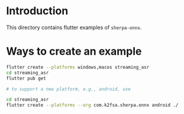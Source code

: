 # Introduction

This directory contains flutter examples of `sherpa-onnx`.

# Ways to create an example
```bash
flutter create --platforms windows,macos streaming_asr
cd streaming_asr
flutter pub get

# to support a new platform, e.g., android, use

cd streaming_asr
flutter create --platforms --org com.k2fsa.sherpa.onnx android ./
```
